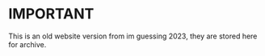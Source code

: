 <h1>IMPORTANT</h1>
<p>This is an old website version from im guessing 2023, they are stored here for archive. </p>

